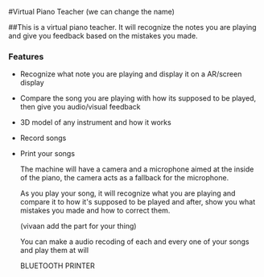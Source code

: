 #Virtual Piano Teacher (we can change the name)

##This is a virtual piano teacher. It will recognize the notes you are playing and give you feedback based on the mistakes you made.
### Features
- Recognize what note you are playing and display it on a AR/screen display
- Compare the song you are playing with how its supposed to be played, then give you audio/visual feedback
- 3D model of any instrument and how it works
- Record songs
- Print your songs


  The machine will have a camera and a microphone aimed at the inside of the piano, the camera acts as a fallback for the microphone.

  As you play your song, it will recognize what you are playing and compare it to how it's supposed to be played and after, show you what mistakes you made and how to correct them.

  (vivaan add the part for your thing)

  You can make a audio recoding of each and every one of your songs and play them at will

  BLUETOOTH PRINTER
  
